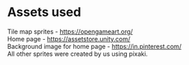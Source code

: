 # Assets used

Tile map sprites - https://opengameart.org/ \
Home page - https://assetstore.unity.com/ \
Background image for home page - https://in.pinterest.com/ \
All other sprites were created by us using pixaki. 
